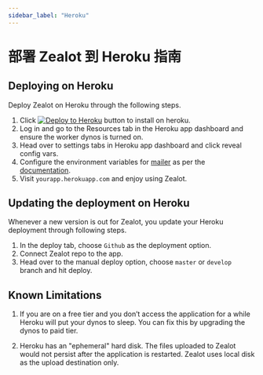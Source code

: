 ```yaml
---
sidebar_label: "Heroku"
---
```


# 部署 Zealot 到 Heroku 指南

## Deploying on Heroku

Deploy Zealot on Heroku through the following steps.

1. Click [![Deploy to Heroku](https://www.herokucdn.com/deploy/button.svg)](https://www.heroku.com/deploy/?template=https://github.com/tryzealot/zealot) button to install on heroku.
1. Log in and go to the Resources tab in the Heroku app dashboard and ensure the worker dynos is turned on.
1. Head over to settings tabs in Heroku app dashboard and click reveal config vars.
1. Configure the environment variables for [mailer](/docs/self-hosted/configuration/environment-variables#configure-emails) as per the [documentation](/docs/self-hosted/configuration/environment-variables).
1. Visit `yourapp.herokuapp.com` and enjoy using Zealot.

## Updating the deployment on Heroku

Whenever a new version is out for Zealot, you update your Heroku deployment through following steps.

1. In the deploy tab, choose `Github` as the deployment option.
2. Connect Zealot repo to the app.
3. Head over to the manual deploy option, choose `master` or `develop` branch and hit deploy.

## Known Limitations

1. If you are on a free tier and you don’t access the application for a while Heroku will put your dynos to sleep. You can fix this by upgrading the dynos to paid tier.

2. Heroku has an "ephemeral" hard disk. The files uploaded to Zealot would not persist after the application is restarted. Zealot uses local disk as the upload destination only.
